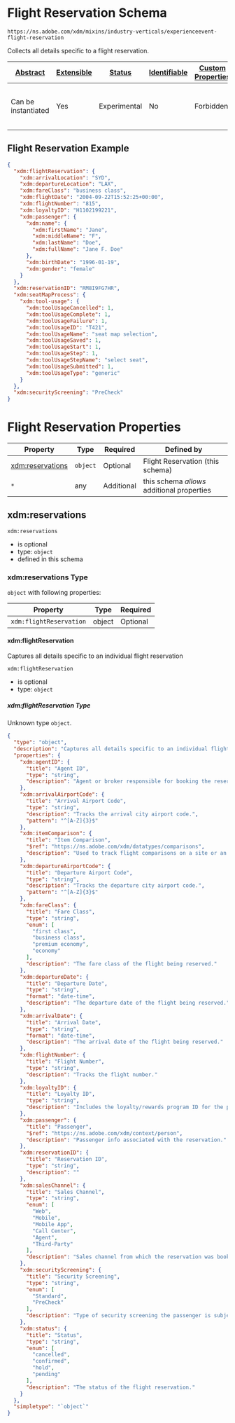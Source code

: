 
# Flight Reservation Schema

```
https://ns.adobe.com/xdm/mixins/industry-verticals/experienceevent-flight-reservation
```

Collects all details specific to a flight reservation.

| [Abstract](../../../../abstract.md) | [Extensible](../../../../extensions.md) | [Status](../../../../status.md) | [Identifiable](../../../../id.md) | [Custom Properties](../../../../extensions.md) | [Additional Properties](../../../../extensions.md) | Defined In |
|-------------------------------------|-----------------------------------------|---------------------------------|-----------------------------------|------------------------------------------------|----------------------------------------------------|------------|
| Can be instantiated | Yes | Experimental | No | Forbidden | Permitted | [mixins/experience-event/industry-verticals/experienceevent-flight-reservation.schema.json](mixins/experience-event/industry-verticals/experienceevent-flight-reservation.schema.json) |

## Flight Reservation Example
```json
{
  "xdm:flightReservation": {
    "xdm:arrivalLocation": "SYD",
    "xdm:departureLocation": "LAX",
    "xdm:fareClass": "business class",
    "xdm:flightDate": "2004-09-22T15:52:25+00:00",
    "xdm:flightNumber": "815",
    "xdm:loyaltyID": "H1102199221",
    "xdm:passenger": {
      "xdm:name": {
        "xdm:firstName": "Jane",
        "xdm:middleName": "F",
        "xdm:lastName": "Doe",
        "xdm:fullName": "Jane F. Doe"
      },
      "xdm:birthDate": "1996-01-19",
      "xdm:gender": "female"
    }
  },
  "xdm:reservationID": "RM8I9FG7HR",
  "xdm:seatMapProcess": {
    "xdm:tool-usage": {
      "xdm:toolUsageCancelled": 1,
      "xdm:toolUsageComplete": 1,
      "xdm:toolUsageFailure": 1,
      "xdm:toolUsageID": "T421",
      "xdm:toolUsageName": "seat map selection",
      "xdm:toolUsageSaved": 1,
      "xdm:toolUsageStart": 1,
      "xdm:toolUsageStep": 1,
      "xdm:toolUsageStepName": "select seat",
      "xdm:toolUsageSubmitted": 1,
      "xdm:toolUsageType": "generic"
    }
  },
  "xdm:securityScreening": "PreCheck"
}
```

# Flight Reservation Properties

| Property | Type | Required | Defined by |
|----------|------|----------|------------|
| [xdm:reservations](#xdmreservations) | `object` | Optional | Flight Reservation (this schema) |
| `*` | any | Additional | this schema *allows* additional properties |

## xdm:reservations


`xdm:reservations`
* is optional
* type: `object`
* defined in this schema

### xdm:reservations Type


`object` with following properties:


| Property | Type | Required |
|----------|------|----------|
| `xdm:flightReservation`| object | Optional |



#### xdm:flightReservation

Captures all details specific to an individual flight reservation

`xdm:flightReservation`
* is optional
* type: `object`

##### xdm:flightReservation Type

Unknown type `object`.

```json
{
  "type": "object",
  "description": "Captures all details specific to an individual flight reservation",
  "properties": {
    "xdm:agentID": {
      "title": "Agent ID",
      "type": "string",
      "description": "Agent or broker responsible for booking the reservation, if applicable."
    },
    "xdm:arrivalAirportCode": {
      "title": "Arrival Airport Code",
      "type": "string",
      "description": "Tracks the arrival city airport code.",
      "pattern": "^[A-Z]{3}$"
    },
    "xdm:itemComparison": {
      "title": "Item Comparison",
      "$ref": "https://ns.adobe.com/xdm/datatypes/comparisons",
      "description": "Used to track flight comparisons on a site or an app."
    },
    "xdm:departureAirportCode": {
      "title": "Departure Airport Code",
      "type": "string",
      "description": "Tracks the departure city airport code.",
      "pattern": "^[A-Z]{3}$"
    },
    "xdm:fareClass": {
      "title": "Fare Class",
      "type": "string",
      "enum": [
        "first class",
        "business class",
        "premium economy",
        "economy"
      ],
      "description": "The fare class of the flight being reserved."
    },
    "xdm:departureDate": {
      "title": "Departure Date",
      "type": "string",
      "format": "date-time",
      "description": "The departure date of the flight being reserved."
    },
    "xdm:arrivalDate": {
      "title": "Arrival Date",
      "type": "string",
      "format": "date-time",
      "description": "The arrival date of the flight being reserved."
    },
    "xdm:flightNumber": {
      "title": "Flight Number",
      "type": "string",
      "description": "Tracks the flight number."
    },
    "xdm:loyaltyID": {
      "title": "Loyalty ID",
      "type": "string",
      "description": "Includes the loyalty/rewards program ID for the passenger listed in the reservation."
    },
    "xdm:passenger": {
      "title": "Passenger",
      "$ref": "https://ns.adobe.com/xdm/context/person",
      "description": "Passenger info associated with the reservation."
    },
    "xdm:reservationID": {
      "title": "Reservation ID",
      "type": "string",
      "description": ""
    },
    "xdm:salesChannel": {
      "title": "Sales Channel",
      "type": "string",
      "enum": [
        "Web",
        "Mobile",
        "Mobile App",
        "Call Center",
        "Agent",
        "Third-Party"
      ],
      "description": "Sales channel from which the reservation was booked."
    },
    "xdm:securityScreening": {
      "title": "Security Screening",
      "type": "string",
      "enum": [
        "Standard",
        "PreCheck"
      ],
      "description": "Type of security screening the passenger is subject to."
    },
    "xdm:status": {
      "title": "Status",
      "type": "string",
      "enum": [
        "cancelled",
        "confirmed",
        "hold",
        "pending"
      ],
      "description": "The status of the flight reservation."
    }
  },
  "simpletype": "`object`"
}
```










